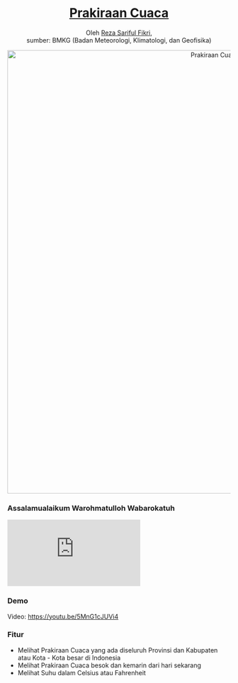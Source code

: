 <h1 align="center"><a href="https://rezafikkri.github.io/Prakiraan-Cuaca">Prakiraan Cuaca</a></h1>
<p align="center">Oleh <a href="https://twitter.com/fikkrireza">Reza Sariful Fikri</a>,<br> sumber: BMKG (Badan Meteorologi, Klimatologi, dan Geofisika)</p>
<p align="center"><img alt="Prakiraan Cuaca Screenshot" src="https://user-images.githubusercontent.com/47538721/93396228-88658880-f8a1-11ea-8b1a-67cce98543f3.png" width="1000"></p>

### Assalamualaikum Warohmatulloh Wabarokatuh
![Pandangan Islam mengenai Prakiraan Cuaca](https://konsultasisyariah.com/17840-ramalan-cuaca-haram.html)

### Demo
Video: https://youtu.be/5MnG1cJUVi4

### Fitur
- Melihat Prakiraan Cuaca yang ada diseluruh Provinsi dan Kabupaten atau Kota - Kota besar di Indonesia
- Melihat Prakiraan Cuaca besok dan kemarin dari hari sekarang
- Melihat Suhu dalam Celsius atau Fahrenheit
